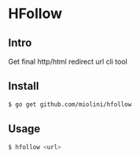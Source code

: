 # HFollow

## Intro

Get final http/html redirect url cli tool

## Install

```bash
$ go get github.com/miolini/hfollow
```

## Usage

```bash
$ hfollow <url>
```